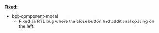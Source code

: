 **Fixed:**
- bpk-component-modal
  - Fixed an RTL bug where the close button had additional spacing on the left.